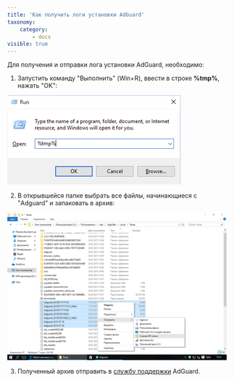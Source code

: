 ```yaml
---
title: 'Как получить логи установки AdGuard'
taxonomy:
    category:
        - docs
visible: true
---
```


Для получения и отправки лога установки AdGuard, необходимо:

1. Запустить команду "Выполнить" (Win+R), ввести в строке **%tmp%**, нажать "OK":

![](wir.png)

2. В открывшейся папке выбрать все файлы, начинающиеся с "Adguard" и запаковать в архив:

![](tmp.png?cropResize=800,600)

3. Полученный архив отправить в [службу поддержки](mailto:support@adguard.com) AdGuard.